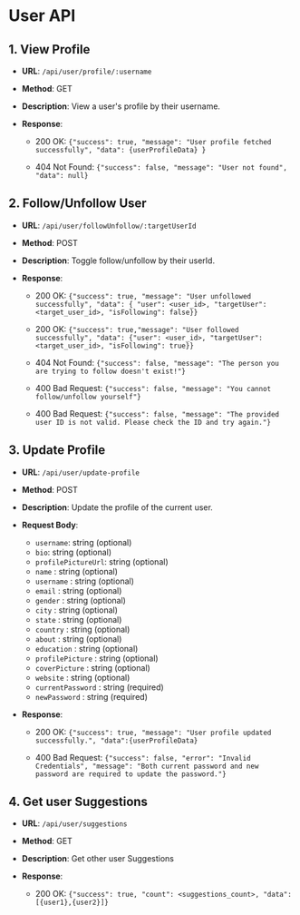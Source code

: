 # User API

## 1. View Profile

- **URL**: `/api/user/profile/:username`
- **Method**: GET
- **Description**: View a user's profile by their username.
- **Response**:

  - 200 OK: `{"success": true, "message": "User profile fetched successfully", "data": {userProfileData} }`

  - 404 Not Found: `{"success": false, "message": "User not found", "data": null}`

## 2. Follow/Unfollow User

- **URL**: `/api/user/followUnfollow/:targetUserId`
- **Method**: POST
- **Description**: Toggle follow/unfollow by their userId.
- **Response**:

  - 200 OK: `{"success": true, "message": "User unfollowed successfully", "data": { "user": <user_id>, "targetUser": <target_user_id>, "isFollowing": false}}`

  - 200 OK: `{"success": true,"message": "User followed successfully", "data": {"user": <user_id>, "targetUser": <target_user_id>, "isFollowing": true}}`

  - 404 Not Found: `{"success": false, "message": "The person you are trying to follow doesn't exist!"}`

  - 400 Bad Request: `{"success": false, "message": "You cannot follow/unfollow yourself"}`

  - 400 Bad Request: `{"success": false, "message": "The provided user ID is not valid. Please check the ID and try again."}`

## 3. Update Profile

- **URL**: `/api/user/update-profile`
- **Method**: POST
- **Description**: Update the profile of the current user.
- **Request Body**:
  - `username`: string (optional)
  - `bio`: string (optional)
  - `profilePictureUrl`: string (optional)
  - `name` : string (optional)
  - `username` : string (optional)
  - `email` : string (optional)
  - `gender` : string (optional)
  - `city` : string (optional)
  - `state` : string (optional)
  - `country` : string (optional)
  - `about` : string (optional)
  - `education` : string (optional)
  - `profilePicture` : string (optional)
  - `coverPicture` : string (optional)
  - `website` : string (optional)
  - `currentPassword` : string (required)
  - `newPassword` : string (required)
- **Response**:

  - 200 OK: `{"success": true, "message": "User profile updated successfully.", "data":{userProfileData}`

  - 400 Bad Request: `{"success": false, "error": "Invalid Credentials", "message": "Both current password and new password are required to update the password."}`

## 4. Get user Suggestions

- **URL**: `/api/user/suggestions`
- **Method**: GET
- **Description**: Get other user Suggestions
- **Response**:

  - 200 OK: `{"success": true, "count": <suggestions_count>, "data": [{user1},{user2}]}`
